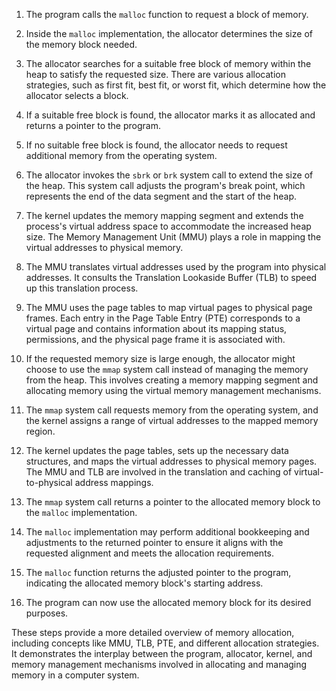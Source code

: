 

1. The program calls the `malloc` function to request a block of memory.

2. Inside the `malloc` implementation, the allocator determines the size of the memory block needed.

3. The allocator searches for a suitable free block of memory within the heap to satisfy the requested size. There are various allocation strategies, such as first fit, best fit, or worst fit, which determine how the allocator selects a block.

4. If a suitable free block is found, the allocator marks it as allocated and returns a pointer to the program.

5. If no suitable free block is found, the allocator needs to request additional memory from the operating system.

6. The allocator invokes the `sbrk` or `brk` system call to extend the size of the heap. This system call adjusts the program's break point, which represents the end of the data segment and the start of the heap.

7. The kernel updates the memory mapping segment and extends the process's virtual address space to accommodate the increased heap size. The Memory Management Unit (MMU) plays a role in mapping the virtual addresses to physical memory.

8. The MMU translates virtual addresses used by the program into physical addresses. It consults the Translation Lookaside Buffer (TLB) to speed up this translation process.

9. The MMU uses the page tables to map virtual pages to physical page frames. Each entry in the Page Table Entry (PTE) corresponds to a virtual page and contains information about its mapping status, permissions, and the physical page frame it is associated with.

10. If the requested memory size is large enough, the allocator might choose to use the `mmap` system call instead of managing the memory from the heap. This involves creating a memory mapping segment and allocating memory using the virtual memory management mechanisms.

11. The `mmap` system call requests memory from the operating system, and the kernel assigns a range of virtual addresses to the mapped memory region.

12. The kernel updates the page tables, sets up the necessary data structures, and maps the virtual addresses to physical memory pages. The MMU and TLB are involved in the translation and caching of virtual-to-physical address mappings.

13. The `mmap` system call returns a pointer to the allocated memory block to the `malloc` implementation.

14. The `malloc` implementation may perform additional bookkeeping and adjustments to the returned pointer to ensure it aligns with the requested alignment and meets the allocation requirements.

15. The `malloc` function returns the adjusted pointer to the program, indicating the allocated memory block's starting address.

16. The program can now use the allocated memory block for its desired purposes.

These steps provide a more detailed overview of memory allocation, including concepts like MMU, TLB, PTE, and different allocation strategies. It demonstrates the interplay between the program, allocator, kernel, and memory management mechanisms involved in allocating and managing memory in a computer system.